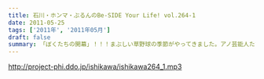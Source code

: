 ```yaml
---
title: 石川・ホンマ・ぶるんのBe-SIDE Your Life! vol.264-1
date: 2011-05-25
tags: ['2011年', '2011年05月']
draft: false
summary: 「ぼくたちの開幕」！！！まぶしい草野球の季節がやってきました。アノ芸能人たちの熱い戦いの模様はビーサイで！NAMAE
---
```


http://project-phi.ddo.jp/ishikawa/ishikawa264_1.mp3
